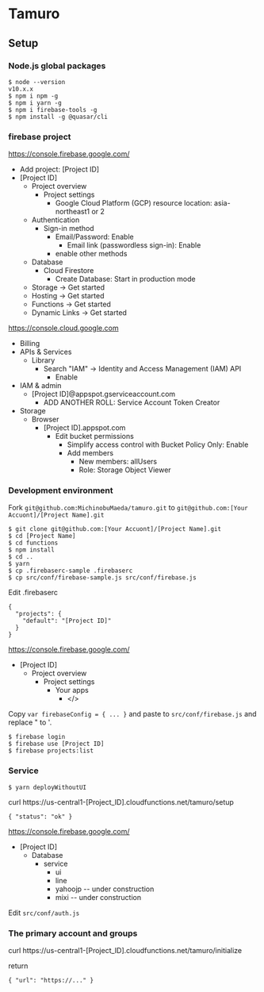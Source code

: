 Tamuro
=======

## Setup

### Node.js global packages

```
$ node --version
v10.x.x
$ npm i npm -g
$ npm i yarn -g
$ npm i firebase-tools -g
$ npm install -g @quasar/cli
```

### firebase project

https://console.firebase.google.com/

 * Add project: [Project ID]
 * [Project ID]
   * Project overview
     * Project settings
       * Google Cloud Platform (GCP) resource location: asia-northeast1 or 2
   * Authentication
     * Sign-in method
       * Email/Password: Enable
         * Email link (passwordless sign-in): Enable
       * enable other methods
   * Database
     * Cloud Firestore
       * Create Database: Start in production mode
   * Storage -> Get started
   * Hosting -> Get started
   * Functions -> Get started
   * Dynamic Links -> Get started

https://console.cloud.google.com

 * Billing
 * APIs & Services
   * Library
     * Search "IAM" -> Identity and Access Management (IAM) API
       * Enable
 * IAM & admin
   * [Project ID]@appspot.gserviceaccount.com
     * ADD ANOTHER ROLL: Service Account Token Creator
 * Storage
   * Browser
     * [Project ID].appspot.com
       * Edit bucket permissions
         * Simplify access control with Bucket Policy Only: Enable
         * Add members
           * New members: allUsers
           * Role: Storage Object Viewer

### Development environment

Fork ``git@github.com:MichinobuMaeda/tamuro.git``
to ``git@github.com:[Your Accuont]/[Project Name].git``

```
$ git clone git@github.com:[Your Accuont]/[Project Name].git
$ cd [Project Name]
$ cd functions
$ npm install
$ cd ..
$ yarn
$ cp .firebaserc-sample .firebaserc
$ cp src/conf/firebase-sample.js src/conf/firebase.js
```

Edit .firebaserc

```
{
  "projects": {
    "default": "[Project ID]"
  }
}
```

https://console.firebase.google.com/
 * [Project ID]
   * Project overview
     * Project settings
       * Your apps
         * </>

Copy ``var firebaseConfig = { ... }`` and paste to ``src/conf/firebase.js`` and replace " to '.

```
$ firebase login
$ firebase use [Project ID]
$ firebase projects:list
```

### Service

```
$ yarn deployWithoutUI
```

curl https://us-central1-[Project_ID].cloudfunctions.net/tamuro/setup

```
{ "status": "ok" }
```

https://console.firebase.google.com/
 * [Project ID]
   * Database
     * service
       * ui
       * line
       * yahoojp -- under construction
       * mixi -- under construction

Edit ``src/conf/auth.js``

### The primary account and groups

curl https://us-central1-[Project_ID].cloudfunctions.net/tamuro/initialize

return

```
{ "url": "https://..." }
```
